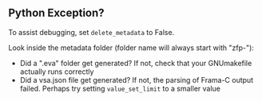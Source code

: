 ## Python Exception? 

To assist debugging, set `delete_metadata` to False.

Look inside the metadata folder (folder name will always start with "zfp-"): 
* Did a ".eva" folder get generated? If not, check that your GNUmakefile actually runs correctly
* Did a vsa.json file get generated? If not, the parsing of Frama-C output failed. Perhaps try setting `value_set_limit` to a smaller value
